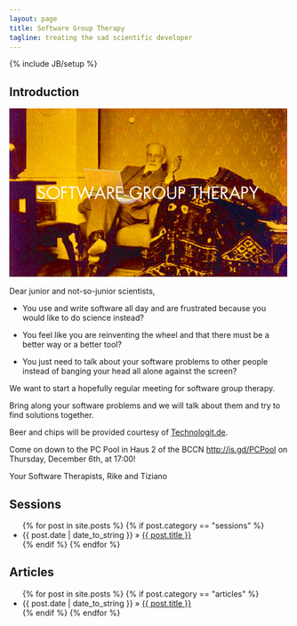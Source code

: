 ```yaml
---
layout: page
title: Software Group Therapy
tagline: treating the sad scientific developer
---
```

{% include JB/setup %}

## Introduction

<p><img src="images/freud.jpg" class="img-polaroid" alt="Freud"></p>

Dear junior and not-so-junior scientists,

* You use and write software all day and are frustrated because you would
like to do science instead?

* You feel like you are reinventing the wheel and that there must be a
better way or a better tool?

* You just need to talk about your software problems to other people
instead of banging your head all alone against the screen?

We want to start a hopefully regular meeting for software group therapy.

Bring along your software problems and we will talk about them and try
to find solutions together.

Beer and chips will be provided courtesy of [Technologit.de](http://www.technologit.de).

Come on down to the PC Pool in Haus 2 of the BCCN <http://is.gd/PCPool>
on Thursday, December 6th, at 17:00!

Your Software Therapists,
Rike and Tiziano

## Sessions

<ul class="posts">
  {% for post in site.posts %}
    {% if post.category == "sessions" %}
      <li><span>{{ post.date | date_to_string }}</span> &raquo; <a href="{{ BASE_PATH }}{{ post.url }}">{{ post.title }}</a></li>
    {% endif %}
  {% endfor %}
</ul>

## Articles

<ul class="posts">
  {% for post in site.posts %}
    {% if post.category == "articles" %}
      <li><span>{{ post.date | date_to_string }}</span> &raquo; <a href="{{ BASE_PATH }}{{ post.url }}">{{ post.title }}</a></li>
    {% endif %}
  {% endfor %}
</ul>

